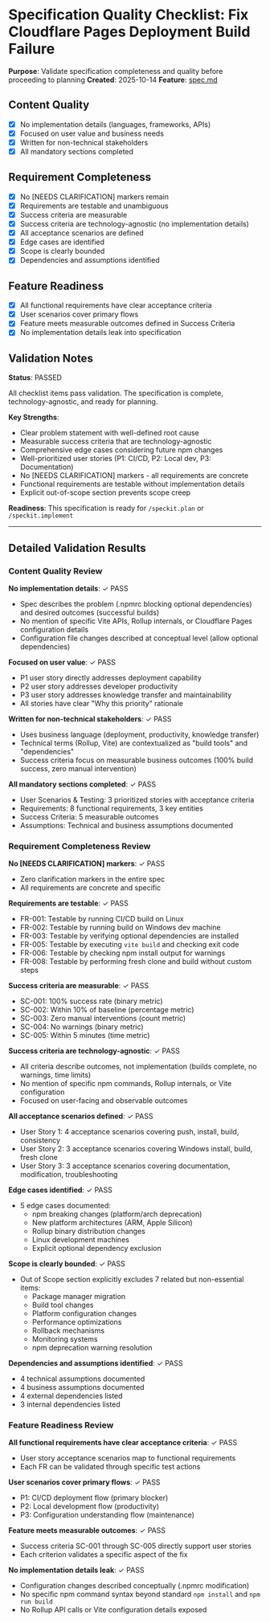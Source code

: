 # Specification Quality Checklist: Fix Cloudflare Pages Deployment Build Failure

**Purpose**: Validate specification completeness and quality before proceeding to planning
**Created**: 2025-10-14
**Feature**: [spec.md](../spec.md)

## Content Quality

- [x] No implementation details (languages, frameworks, APIs)
- [x] Focused on user value and business needs
- [x] Written for non-technical stakeholders
- [x] All mandatory sections completed

## Requirement Completeness

- [x] No [NEEDS CLARIFICATION] markers remain
- [x] Requirements are testable and unambiguous
- [x] Success criteria are measurable
- [x] Success criteria are technology-agnostic (no implementation details)
- [x] All acceptance scenarios are defined
- [x] Edge cases are identified
- [x] Scope is clearly bounded
- [x] Dependencies and assumptions identified

## Feature Readiness

- [x] All functional requirements have clear acceptance criteria
- [x] User scenarios cover primary flows
- [x] Feature meets measurable outcomes defined in Success Criteria
- [x] No implementation details leak into specification

## Validation Notes

**Status**: PASSED

All checklist items pass validation. The specification is complete, technology-agnostic, and ready for planning.

**Key Strengths**:
- Clear problem statement with well-defined root cause
- Measurable success criteria that are technology-agnostic
- Comprehensive edge cases considering future npm changes
- Well-prioritized user stories (P1: CI/CD, P2: Local dev, P3: Documentation)
- No [NEEDS CLARIFICATION] markers - all requirements are concrete
- Functional requirements are testable without implementation details
- Explicit out-of-scope section prevents scope creep

**Readiness**: This specification is ready for `/speckit.plan` or `/speckit.implement`

---

## Detailed Validation Results

### Content Quality Review

**No implementation details**: ✓ PASS
- Spec describes the problem (.npmrc blocking optional dependencies) and desired outcomes (successful builds)
- No mention of specific Vite APIs, Rollup internals, or Cloudflare Pages configuration details
- Configuration file changes described at conceptual level (allow optional dependencies)

**Focused on user value**: ✓ PASS
- P1 user story directly addresses deployment capability
- P2 user story addresses developer productivity
- P3 user story addresses knowledge transfer and maintainability
- All stories have clear "Why this priority" rationale

**Written for non-technical stakeholders**: ✓ PASS
- Uses business language (deployment, productivity, knowledge transfer)
- Technical terms (Rollup, Vite) are contextualized as "build tools" and "dependencies"
- Success criteria focus on measurable business outcomes (100% build success, zero manual intervention)

**All mandatory sections completed**: ✓ PASS
- User Scenarios & Testing: 3 prioritized stories with acceptance criteria
- Requirements: 8 functional requirements, 3 key entities
- Success Criteria: 5 measurable outcomes
- Assumptions: Technical and business assumptions documented

### Requirement Completeness Review

**No [NEEDS CLARIFICATION] markers**: ✓ PASS
- Zero clarification markers in the entire spec
- All requirements are concrete and specific

**Requirements are testable**: ✓ PASS
- FR-001: Testable by running CI/CD build on Linux
- FR-002: Testable by running build on Windows dev machine
- FR-003: Testable by verifying optional dependencies are installed
- FR-005: Testable by executing `vite build` and checking exit code
- FR-006: Testable by checking npm install output for warnings
- FR-008: Testable by performing fresh clone and build without custom steps

**Success criteria are measurable**: ✓ PASS
- SC-001: 100% success rate (binary metric)
- SC-002: Within 10% of baseline (percentage metric)
- SC-003: Zero manual interventions (count metric)
- SC-004: No warnings (binary metric)
- SC-005: Within 5 minutes (time metric)

**Success criteria are technology-agnostic**: ✓ PASS
- All criteria describe outcomes, not implementation (builds complete, no warnings, time limits)
- No mention of specific npm commands, Rollup internals, or Vite configuration
- Focused on user-facing and observable outcomes

**All acceptance scenarios defined**: ✓ PASS
- User Story 1: 4 acceptance scenarios covering push, install, build, consistency
- User Story 2: 3 acceptance scenarios covering Windows install, build, fresh clone
- User Story 3: 3 acceptance scenarios covering documentation, modification, troubleshooting

**Edge cases identified**: ✓ PASS
- 5 edge cases documented:
  - npm breaking changes (platform/arch deprecation)
  - New platform architectures (ARM, Apple Silicon)
  - Rollup binary distribution changes
  - Linux development machines
  - Explicit optional dependency exclusion

**Scope is clearly bounded**: ✓ PASS
- Out of Scope section explicitly excludes 7 related but non-essential items:
  - Package manager migration
  - Build tool changes
  - Platform configuration changes
  - Performance optimizations
  - Rollback mechanisms
  - Monitoring systems
  - npm deprecation warning resolution

**Dependencies and assumptions identified**: ✓ PASS
- 4 technical assumptions documented
- 4 business assumptions documented
- 4 external dependencies listed
- 3 internal dependencies listed

### Feature Readiness Review

**All functional requirements have clear acceptance criteria**: ✓ PASS
- User story acceptance scenarios map to functional requirements
- Each FR can be validated through specific test actions

**User scenarios cover primary flows**: ✓ PASS
- P1: CI/CD deployment flow (primary blocker)
- P2: Local development flow (productivity)
- P3: Configuration understanding flow (maintenance)

**Feature meets measurable outcomes**: ✓ PASS
- Success criteria SC-001 through SC-005 directly support user stories
- Each criterion validates a specific aspect of the fix

**No implementation details leak**: ✓ PASS
- Configuration changes described conceptually (.npmrc modification)
- No specific npm command syntax beyond standard `npm install` and `npm run build`
- No Rollup API calls or Vite configuration details exposed

